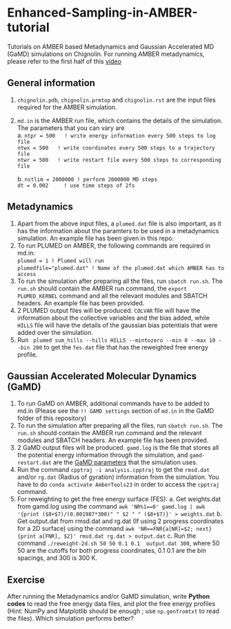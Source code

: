 # Enhanced-Sampling-in-AMBER-tutorial
Tutorials on AMBER based Metadynamics and Gaussian Accelerated MD (GaMD) simulations on Chignolin.
For running AMBER metadynamics, please refer to the first half of this [video](https://youtu.be/UFqUJcnxXUQ?feature=shared)

## General information
1. ````chignolin.pdb````, ````chignolin.prmtop```` and ````chignolin.rst```` are the input files required for the AMBER simulation.
2. ````md.in```` is the AMBER run file, which contains the details of the simulation. The parameters that you can vary are \
   a. ````ntpr = 500   ! write energy information every 500 steps to log file```` \
      ````ntwx = 500   ! write coordinates every 500 steps to a trajectory file```` \
      ````ntwr = 500   ! write restart file every 500 steps to corresponding file ````
      
   b. ````nstlim = 2000000 ! perform 2000000 MD steps```` \
      ````dt = 0.002     ! use time steps of 2fs````

## Metadynamics 
1. Apart from the above input files, a ````plumed.dat```` file is also important, as it has the information about the paramters to be used in a metadynamics simulation. An example file has been given in this repo.
2. To run PLUMED on AMBER, the following commands are required in md.in: \
     ````plumed = 1 ! Plumed will run```` \
     ````plumedfile="plumed.dat" ! Name of the plumed.dat which AMBER has to access````
3. To run the simulation after preparing all the files, run ````sbatch run.sh````. The ````run.sh```` should contain the AMBER run command, the ````export PLUMED_KERNEL```` command and all the relevant modules and SBATCH headers. An example file has been provided.
4. 2 PLUMED output files will be produced. ````COLVAR```` file will have the information about the collective variables and the bias added, while ````HILLS```` file will have the details of the gaussian bias potentials that were added over the simulation.
5. Run ```` plumed sum_hills --hills HILLS --mintozero --min 0 --max 10 --bin 200```` to get the ````fes.dat```` file that has the reweighted free energy profile.

## Gaussian Accelerated Molecular Dynamics (GaMD) 
1. To run GaMD on AMBER, additional commands have to be added to md.in (Please see the ````!! GAMD settings```` section of ````md.in```` in the GaMD folder of this repository)
2. To run the simulation after preparing all the files, run ````sbatch run.sh````. The ````run.sh```` should contain the AMBER run command and the relevant modules and SBATCH headers. An example file has been provided.
3. 2 GaMD output files will be produced. ````gamd.log```` is the file that stores all the potential energy information through the simulation, and ````gamd-restart.dat```` are the [GaMD parameters](https://pubs.acs.org/doi/10.1021/acs.jctc.5b00436) that the simulation uses.
4. Run the command ````cpptraj -i analysis.cpptraj```` to get the ````rmsd.dat```` and/or ````rg.dat```` (Radius of gyration) information from the simulation. You have to do ````conda activate AmberTools23```` in order to access the ````cpptraj```` command.
5. For reweighting to get the free energy surface (FES):
   a. Get weights.dat from gamd.log using the command ````awk 'NR%1==0' gamd.log | awk '{print ($8+$7)/(0.001987*300)" " $2 " " ($8+$7)}' > weights.dat````
   b. Get output.dat from rmsd.dat and rg.dat (If using 2 progress coordinates for a 2D surface) using the command ````awk 'NR==FNR{a[NR]=$2; next} {print a[FNR], $2}' rmsd.dat rg.dat > output.dat````
   c. Run the command ````./reweight-2d.sh 50 50 0.1 0.1  output.dat 300````, where 50 50 are the cutoffs for both progress coordinates, 0.1 0.1 are the bin spacings, and 300 is 300 K.

## Exercise
After running the Metadynamics and/or GaMD simulation, write **Python codes** to read the free energy data files, and plot the free energy profiles (Hint: NumPy and Matplotlib should be enough ; use ````np.genfromtxt```` to read the files). Which simulation performs better?
     
